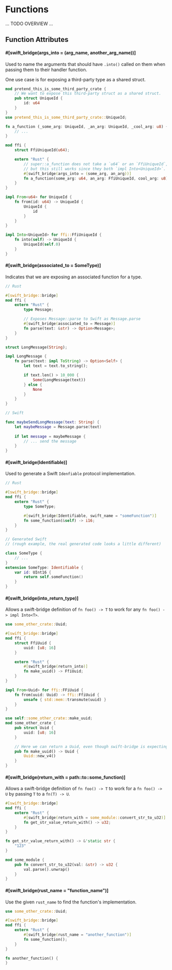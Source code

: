 # Functions

... TODO OVERVIEW ...

## Function Attributes

#### #[swift_bridge(args_into = (arg_name, another_arg_name))]

Used to name the arguments that should have `.into()` called on them when
passing them to their handler function.

One use case is for exposing a third-party type as a shared struct.

```rust
mod pretend_this_is_some_third_party_crate {
    // We want to expose this third-party struct as a shared struct.
    pub struct UniqueId {
        id: u64
    }
}
use pretend_this_is_some_third_party_crate::UniqueId;

fn a_function (_some_arg: UniqueId, _an_arg: UniqueId, _cool_arg: u8) {
    // ...
}

mod ffi {
    struct FfiUniqueId(u64);

    extern "Rust" {
        // super::a_function does not take a `u64` or an `FfiUniqueId`,
        // but this still works since they both `impl Into<UniqueId>`.
        #[swift_bridge(args_into = (some_arg, an_arg))]
        fn a_function(some_arg: u64, an_arg: FfiUniqueId, cool_arg: u8);
    }
}

impl From<u64> for UniqueId {
    fn from(id: u64) -> UniqueId {
        UniqueId {
            id
        }
    }
}

impl Into<UniqueId> for ffi::FfiUniqueId {
    fn into(self) -> UniqueId {
        UniqueId(self.0)
    }
}
```

#### #[swift_bridge(associated_to = SomeType)]

Indicates that we are exposing an associated function for a type.

```rust
// Rust

#[swift_bridge::bridge]
mod ffi {
    extern "Rust" {
        type Message;

        // Exposes Message::parse to Swift as Message.parse
        #[swift_bridge(associated_to = Message)]
        fn parse(text: &str) -> Option<Message>;
    }
}

struct LongMessage(String);

impl LongMessage {
    fn parse(text: impl ToString) -> Option<Self> {
        let text = text.to_string();

        if text.len() > 10_000 {
            Some(LongMessage(text))
        } else {
            None
        }
    }
}
```

```swift
// Swift

func maybeSendLongMessage(text: String) {
    let maybeMessage = Message.parse(text)
    
    if let message = maybeMessage {
        // ... send the message
    }
}
```

#### #[swift_bridge(Identifiable)]

Used to generate a Swift `Idenfiable` protocol implementation.

```rust
// Rust

#[swift_bridge::bridge]
mod ffi {
    extern "Rust" {
        type SomeType;

        #[swift_bridge(Identifiable, swift_name = "someFunction")]
        fn some_function(&self) -> i16;
    }
}
```

```swift
// Generated Swift
// (rough example, the real generated code looks a little different)

class SomeType {
    // ...
}
extension SomeType: Identifiable {
    var id: UInt16 {
        return self.someFunction()
    }
}
```

#### #[swift_bridge(into_return_type)]

Allows a swift-bridge definition of `fn foo() -> T` to work for any `fn foo() -> impl Into<T>`.

```rust
use some_other_crate::Uuid;

#[swift_bridge::bridge]
mod ffi {
	struct FfiUuid {
	    uuid: [u8; 16]
	}

    extern "Rust" {
        #[swift_bridge(return_into)]
        fn make_uuid() -> FfiUuid;
    }
}

impl From<Uuid> for ffi::FFiUuid {
	fn from(uuid: Uuid) -> ffi::FfiUuid {
	    unsafe { std::mem::transmute(uuid) }
	}
}

use self::some_other_crate::make_uuid;
mod some_other_crate {
	pub struct Uuid {
	    uuid: [u8; 16]
	}

    // Here we can return a Uuid, even though swift-bridge is expecting an FfiUuid.
    pub fn make_uuid() -> Uuid {
        Uuid::new_v4()
    }
}
```

#### #[swift_bridge(return_with = path::to::some_function)]

Allows a swift-bridge definition of `fn foo() -> T` to work for a `fn foo() -> U` by
passing `T` to a `fn(T) -> U`.

```rust
#[swift_bridge::bridge]
mod ffi {
    extern "Rust" {
        #[swift_bridge(return_with = some_module::convert_str_to_u32)]
        fn get_str_value_return_with() -> u32;
    }
}

fn get_str_value_return_with() -> &'static str {
    "123"
}

mod some_module {
    pub fn convert_str_to_u32(val: &str) -> u32 {
        val.parse().unwrap()
    }
}
```

#### #[swift_bridge(rust_name = "function_name")]

Use the given `rust_name` to find the function's implementation.

```rust
use some_other_crate::Uuid;

#[swift_bridge::bridge]
mod ffi {
    extern "Rust" {
        #[swift_bridge(rust_name = "another_function")]
        fn some_function();
    }
}

fn another_function() {
}
```
